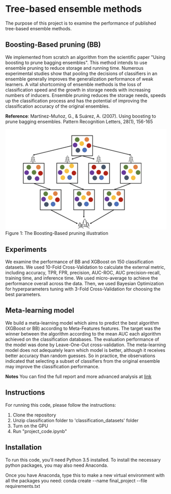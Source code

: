# Tree-based ensemble methods

The purpose of this project is to examine the performance of published tree-based ensemble methods.


## Boosting-Based pruning (BB)
We implemented from scratch an algorithm from the scientific paper "Using boosting to prune bagging ensembles". This method intends to use ensemble pruning to reduce storage and running time. Numerous experimental studies show that pooling the decisions of classifiers in an ensemble generally improves the generalization performance of weak learners. A vital shortcoming of ensemble methods is the loss of classification speed and the growth in storage needs with increasing numbers of inducers. Ensemble pruning reduces the storage needs, speeds up the classification process and has the potential of improving the classification accuracy of the original ensembles.

**Reference**:
Martínez-Muñoz, G., & Suárez, A. (2007). Using boosting to prune bagging ensembles. Pattern Recognition Letters, 28(1), 156-165

![Figure 1: The Boosting-Based pruning illustration](https://github.com/TamarDD/Final_Project_ML/blob/master/BB.png)
Figure 1: The Boosting-Based pruning illustration


## Experiments

We examine the performance of BB and XGBoost on 150 classification datasets. We used 10-Fold Cross-Validation to calculate the external metric, including accuracy, TPR, FPR, precision, AUC-ROC, AUC precision-recall, training time, and inference time. 
We used micro-average to achieve the performance overall across the data. Then, we used Bayesian Optimization for hyperparameters tuning with 3-Fold Cross-Validation for choosing the best parameters.

## Meta-learning model 

We build a meta-learning model which aims to predict the best algorithm (XGBoost or BB) according to Meta-Features features. The target was the winner between the algorithm according to the mean AUC each algorithm achieved on the classification databases. The evaluation performance of the model was done by Leave-One-Out cross-validation.
The meta-learning model does not adequately learn which model is better, although it receives better accuracy than random guesses. So in practice, the observations indicated that selecting a subset of classifiers from the original ensemble may improve the classification performance.

**Notes**
You can find the full report and more advanced analysis at [link](https://github.com/TamarDD/Final_Project_ML/blob/master/project_report.pdf)

## Instructions
For running this code, please follow the instructions:
1. Clone the repository 
2. Unzip classification folder to 'classification_datasets' folder
3. Turn on the GPU
4. Run "project_code.ipynb"


## Installation 

To run this code, you'll need Python 3.5 installed. To install the necessary python packages, you may also need Anaconda.

Once you have Anaconda, type this to make a new virtual environment with all the packages you need: conda create --name final_project --file requirements.txt


